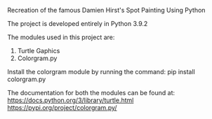 Recreation of the famous Damien Hirst's Spot Painting Using Python

The project is developed entirely in Python 3.9.2

The modules used in this project are:
1. Turtle Gaphics
2. Colorgram.py

Install the colorgram module by running the command:
pip install colorgram.py



The documentation for both the modules can be found at:
https://docs.python.org/3/library/turtle.html
https://pypi.org/project/colorgram.py/
